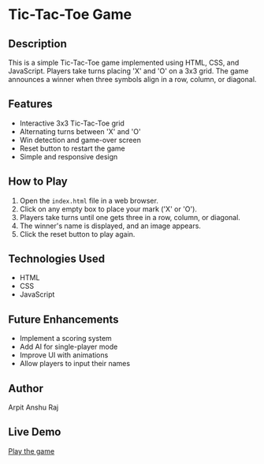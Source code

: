 # Tic-Tac-Toe Game

## Description
This is a simple Tic-Tac-Toe game implemented using HTML, CSS, and JavaScript. Players take turns placing 'X' and 'O' on a 3x3 grid. The game announces a winner when three symbols align in a row, column, or diagonal.

## Features
- Interactive 3x3 Tic-Tac-Toe grid
- Alternating turns between 'X' and 'O'
- Win detection and game-over screen
- Reset button to restart the game
- Simple and responsive design

## How to Play
1. Open the `index.html` file in a web browser.
2. Click on any empty box to place your mark ('X' or 'O').
3. Players take turns until one gets three in a row, column, or diagonal.
4. The winner's name is displayed, and an image appears.
5. Click the reset button to play again.

## Technologies Used
- HTML
- CSS
- JavaScript

## Future Enhancements
- Implement a scoring system
- Add AI for single-player mode
- Improve UI with animations
- Allow players to input their names

## Author
Arpit Anshu Raj

## Live Demo
[Play the game](tic-tac-toe-arpit.netlify.app)

